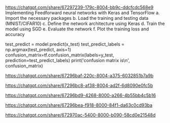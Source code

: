 https://chatgpt.com/share/67297239-179c-8004-bb9c-ddcfcdc568e9
Implementing Feedforward neural networks with Keras and TensorFlow
a. Import the necessary packages
b. Load the training and testing data (MNIST/CIFAR10)
c. Define the network architecture using Keras
d. Train the model using SGD
e. Evaluate the network
f. Plot the training loss and accuracy

test_predict = model.predict(x_test)
test_predict_labels = np.argmax(test_predict, axis=1)
confusion_matrix=tf.confusion_matrix(labels=y_test, prediction=test_predict_labels)
print('confusion matrix is\n', confusion_matrix)

https://chatgpt.com/share/67296baf-220c-8004-a375-6032851b7a9b

https://chatgpt.com/share/67296bc8-af38-8004-ad2f-6d8090e0fc5b

https://chatgpt.com/share/67296bd9-4268-8000-a266-4b55bb4c5b16

https://chatgpt.com/share/67296bea-f918-8000-84f1-da63c0cd93ba

https://chatgpt.com/share/672970ac-5400-8000-b090-58cd0e21548d
